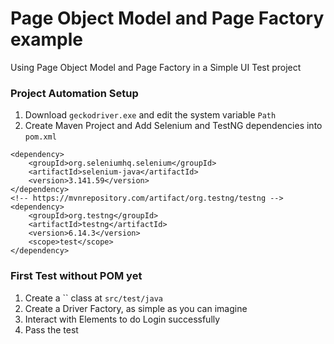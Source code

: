 # Page Object Model and Page Factory example
Using Page Object Model and Page Factory in a Simple UI Test project 

### Project Automation Setup
1. Download `geckodriver.exe` and edit the system variable `Path`
1. Create Maven Project and Add Selenium and TestNG dependencies into `pom.xml`
```
<dependency>
    <groupId>org.seleniumhq.selenium</groupId>
    <artifactId>selenium-java</artifactId>
    <version>3.141.59</version>
</dependency>
<!-- https://mvnrepository.com/artifact/org.testng/testng -->
<dependency>
    <groupId>org.testng</groupId>
    <artifactId>testng</artifactId>
    <version>6.14.3</version>
    <scope>test</scope>
</dependency>
```

### First Test without POM yet
1. Create a `` class at `src/test/java`
1. Create a Driver Factory, as simple as you can imagine
1. Interact with Elements to do Login successfully
1. Pass the test

